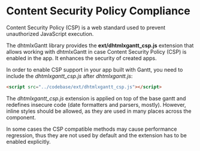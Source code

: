 Content Security Policy Compliance
=========================

Content Security Policy (CSP) is a web standard used to prevent unauthorized JavaScript execution. 

The dhtmlxGantt library provides the **ext/dhtmlxgantt_csp.js** extension that allows working with dhtmlxGantt 
in case Content Security Policy (CSP) is enabled in the app. It enhances the security of created apps. 

In order to enable CSP support in your app built with Gantt, you need to include the *dhtmlxgantt_csp.js* after *dhtmlxgantt.js*:

~~~html
<script src="../codebase/ext/dhtmlxgantt_csp.js"></script>
~~~


The *dhtmlxgantt_csp.js* extension is applied on top of the base gantt and redefines insecure code (date formatters and parsers, mostly).
However, inline styles should be allowed, as they are used in many places across the component. 

In some cases the CSP compatible methods may cause performance regression, thus they are not used by default and the extension has to be enabled explicitly.